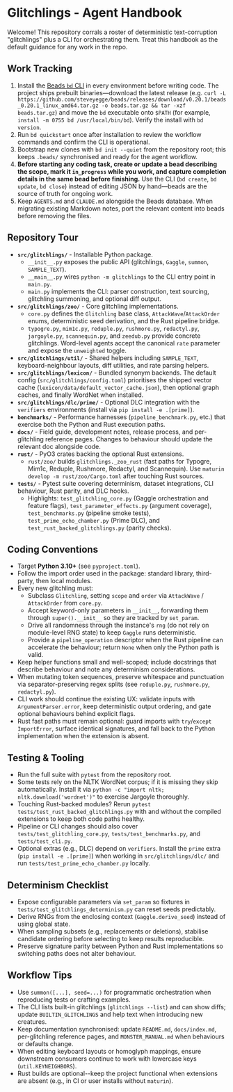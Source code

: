 # Glitchlings - Agent Handbook

Welcome! This repository corrals a roster of deterministic text-corruption "glitchlings" plus a CLI for orchestrating them. Treat this handbook as the default guidance for any work in the repo.

## Work Tracking
1. Install the [Beads `bd` CLI](https://github.com/steveyegge/beads) in every environment before writing code. The project ships prebuilt binaries—download the latest release (e.g. `curl -L https://github.com/steveyegge/beads/releases/download/v0.20.1/beads_0.20.1_linux_amd64.tar.gz -o beads.tar.gz && tar -xzf beads.tar.gz`) and move the `bd` executable onto `$PATH` (for example, `install -m 0755 bd /usr/local/bin/bd`). Verify the install with `bd version`.
2. Run `bd quickstart` once after installation to review the workflow commands and confirm the CLI is operational.
3. Bootstrap new clones with `bd init --quiet` from the repository root; this keeps `.beads/` synchronised and ready for the agent workflow.
4. **Before starting any coding task, create or update a bead describing the scope, mark it `in_progress` while you work, and capture completion details in the same bead before finishing.** Use the CLI (`bd create`, `bd update`, `bd close`) instead of editing JSON by hand—beads are the source of truth for ongoing work.
5. Keep `AGENTS.md` and `CLAUDE.md` alongside the Beads database. When migrating existing Markdown notes, port the relevant content into beads before removing the files.

## Repository Tour
- **`src/glitchlings/`** - Installable Python package.
  - `__init__.py` exposes the public API (glitchlings, `Gaggle`, `summon`, `SAMPLE_TEXT`).
  - `__main__.py` wires `python -m glitchlings` to the CLI entry point in `main.py`.
  - `main.py` implements the CLI: parser construction, text sourcing, glitchling summoning, and optional diff output.
- **`src/glitchlings/zoo/`** - Core glitchling implementations.
  - `core.py` defines the `Glitchling` base class, `AttackWave`/`AttackOrder` enums, deterministic seed derivation, and the Rust pipeline bridge.
  - `typogre.py`, `mim1c.py`, `reduple.py`, `rushmore.py`, `redactyl.py`, `jargoyle.py`, `scannequin.py`, and `zeedub.py` provide concrete glitchlings. Word-level agents accept the canonical `rate` parameter and expose the `unweighted` toggle.
- **`src/glitchlings/util/`** - Shared helpers including `SAMPLE_TEXT`, keyboard-neighbour layouts, diff utilities, and rate parsing helpers.
- **`src/glitchlings/lexicon/`** - Bundled synonym backends. The default config (`src/glitchlings/config.toml`) prioritises the shipped vector cache (`lexicon/data/default_vector_cache.json`), then optional graph caches, and finally WordNet when installed.
- **`src/glitchlings/dlc/prime/`** - Optional DLC integration with the `verifiers` environments (install via `pip install -e .[prime]`).
- **`benchmarks/`** - Performance harnesses (`pipeline_benchmark.py`, etc.) that exercise both the Python and Rust execution paths.
- **`docs/`** - Field guide, development notes, release process, and per-glitchling reference pages. Changes to behaviour should update the relevant doc alongside code.
- **`rust/`** - PyO3 crates backing the optional Rust extensions.
  - `rust/zoo/` builds `glitchlings._zoo_rust` (fast paths for Typogre, Mim1c, Reduple, Rushmore, Redactyl, and Scannequin). Use `maturin develop -m rust/zoo/Cargo.toml` after touching Rust sources.
- **`tests/`** - Pytest suite covering determinism, dataset integrations, CLI behaviour, Rust parity, and DLC hooks.
  - Highlights: `test_glitchling_core.py` (Gaggle orchestration and feature flags), `test_parameter_effects.py` (argument coverage), `test_benchmarks.py` (pipeline smoke tests), `test_prime_echo_chamber.py` (Prime DLC), and `test_rust_backed_glitchlings.py` (parity checks).

## Coding Conventions
- Target **Python 3.10+** (see `pyproject.toml`).
- Follow the import order used in the package: standard library, third-party, then local modules.
- Every new glitchling must:
  - Subclass `Glitchling`, setting `scope` and `order` via `AttackWave` / `AttackOrder` from `core.py`.
  - Accept keyword-only parameters in `__init__`, forwarding them through `super().__init__` so they are tracked by `set_param`.
  - Drive all randomness through the instance's `rng` (do not rely on module-level RNG state) to keep `Gaggle` runs deterministic.
  - Provide a `pipeline_operation` descriptor when the Rust pipeline can accelerate the behaviour; return `None` when only the Python path is valid.
- Keep helper functions small and well-scoped; include docstrings that describe behaviour and note any determinism considerations.
- When mutating token sequences, preserve whitespace and punctuation via separator-preserving regex splits (see `reduple.py`, `rushmore.py`, `redactyl.py`).
- CLI work should continue the existing UX: validate inputs with `ArgumentParser.error`, keep deterministic output ordering, and gate optional behaviours behind explicit flags.
- Rust fast paths must remain optional: guard imports with `try`/`except ImportError`, surface identical signatures, and fall back to the Python implementation when the extension is absent.

## Testing & Tooling
- Run the full suite with `pytest` from the repository root.
- Some tests rely on the NLTK WordNet corpus; if it is missing they skip automatically. Install it via `python -c "import nltk; nltk.download('wordnet')"` to exercise Jargoyle thoroughly.
- Touching Rust-backed modules? Rerun `pytest tests/test_rust_backed_glitchlings.py` with and without the compiled extensions to keep both code paths healthy.
- Pipeline or CLI changes should also cover `tests/test_glitchling_core.py`, `tests/test_benchmarks.py`, and `tests/test_cli.py`.
- Optional extras (e.g., DLC) depend on `verifiers`. Install the `prime` extra (`pip install -e .[prime]`) when working in `src/glitchlings/dlc/` and run `tests/test_prime_echo_chamber.py` locally.

## Determinism Checklist
- Expose configurable parameters via `set_param` so fixtures in `tests/test_glitchlings_determinism.py` can reset seeds predictably.
- Derive RNGs from the enclosing context (`Gaggle.derive_seed`) instead of using global state.
- When sampling subsets (e.g., replacements or deletions), stabilise candidate ordering before selecting to keep results reproducible.
- Preserve signature parity between Python and Rust implementations so switching paths does not alter behaviour.

## Workflow Tips
- Use `summon([...], seed=...)` for programmatic orchestration when reproducing tests or crafting examples.
- The CLI lists built-in glitchlings (`glitchlings --list`) and can show diffs; update `BUILTIN_GLITCHLINGS` and help text when introducing new creatures.
- Keep documentation synchronised: update `README.md`, `docs/index.md`, per-glitchling reference pages, and `MONSTER_MANUAL.md` when behaviours or defaults change.
- When editing keyboard layouts or homoglyph mappings, ensure downstream consumers continue to work with lowercase keys (`util.KEYNEIGHBORS`).
- Rust builds are optional--keep the project functional when extensions are absent (e.g., in CI or user installs without `maturin`).
